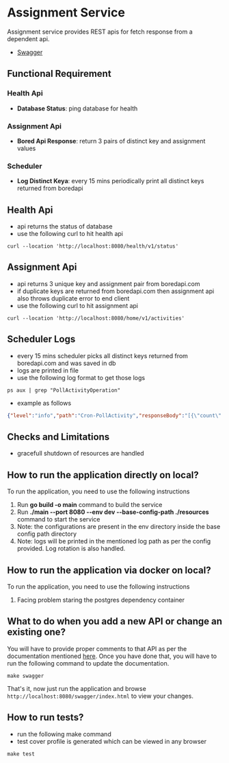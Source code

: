 # Assignment Service
Assignment service provides REST apis for fetch response from a dependent api.

- [Swagger](http://127.0.0.1:8080/swagger/index.html#/)

## Functional Requirement
### Health Api
* **Database Status**: ping database for health
### Assignment Api
* **Bored Api Response**: return 3 pairs of distinct key and assignment values
### Scheduler
* **Log Distinct Keya**: every 15 mins periodically print all distinct keys returned from boredapi

## Health Api
* api returns the status of database
* use the following curl to hit health api
```shell
curl --location 'http://localhost:8080/health/v1/status'
```

## Assignment Api
* api returns 3 unique key and assignment pair from boredapi.com
* if duplicate keys are returned from boredapi.com then assignment api also throws duplicate error to end client
* use the following curl to hit assignment api
```shell
curl --location 'http://localhost:8080/home/v1/activities'
```

## Scheduler Logs
* every 15 mins scheduler picks all distinct keys returned from boredapi.com and was saved in db
* logs are printed in file
* use the following log format to get those logs
```shell
ps aux | grep "PollActivityOperation"
```
* example as follows 
```json
{"level":"info","path":"Cron-PollActivity","responseBody":"[{\"count\":3,\"key\":\"8550768\"},{\"count\":2,\"key\":\"4266522\"},{\"count\":2,\"key\":\"6825484\"},{\"count\":2,\"key\":\"7091374\"},{\"count\":2,\"key\":\"3456114\"}]","time":"2023-06-05T02:15:00+05:30","message":"PollActivityOperation: success result"}
```


## Checks and Limitations
* gracefull shutdown of resources are handled


## How to run the application directly on local?

To run the application, you need to use the following instructions
1. Run **go build -o main** command to build the service 
2. Run **./main --port 8080 --env dev --base-config-path ./resources** command to start the service 
3. Note: the configurations are present in the env directory inside the base config path directory
4. Note: logs will be printed in the mentioned log path as per the config provided. Log rotation is also handled.


## How to run the application via docker on local?

To run the application, you need to use the following instructions
1. Facing problem staring the postgres dependency container



## What to do when you add a new API or change an existing one?

You will have to provide proper comments to that API as per the documentation mentioned [here](https://github.com/swaggo/swag#general-api-info). Once you have done that, you will have to run the following command to update the documentation.
```shell
make swagger
```
That's it, now just run the application and browse `http://localhost:8080/swagger/index.html` to view your changes.

## How to run tests?
* run the following make command
* test cover profile is generated which can be viewed in any browser
```shell
make test
```